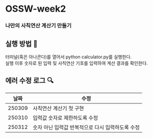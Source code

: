 # OSSW-week2

### 나만의 사칙연산 계산기 만들기 

## 실행 방법 🔌
터미널(혹은 아나콘다)를 열어서 python calculator.py를 실행한다.   
실행 이후 숫자로 된 입력 및 사칙연산 기호를 입력하여 계산 결과를 확인한다.

## 에러 수정 로그 🔍
| 날짜 | 수정 |
|----------|----------|
| 250309 | 사칙연산 계산기 첫 구현 |
| 250310 | 입력값 숫자로 제한하도록 수정 |
| 250312 | 숫자 아닌 입력값 반복적으로 다시 입력하도록 수정 |
